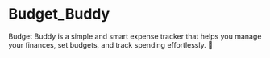 # Budget_Buddy
Budget Buddy is a simple and smart expense tracker that helps you manage your finances, set budgets, and track spending effortlessly. 🚀
